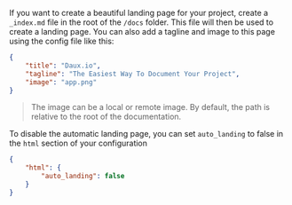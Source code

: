 If you want to create a beautiful landing page for your project, create a `_index.md` file in the root of the `/docs` folder. This file will then be used to create a landing page. You can also add a tagline and image to this page using the config file like this:

```json
{
	"title": "Daux.io",
	"tagline": "The Easiest Way To Document Your Project",
	"image": "app.png"
}
```

> The image can be a local or remote image. By default, the path is relative to the root of the documentation.

To disable the automatic landing page, you can set `auto_landing` to false in the `html` section of your configuration

```json
{
	"html": {
		"auto_landing": false
    }
}
```
